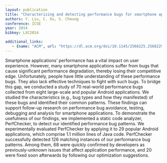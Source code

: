```yaml
---
layout: publication
title: "Characterizing and detecting performance bugs for smartphone applications"
authors: Y. Liu, C. Xu, S. Cheung
conference: ICSE
year: 2014
bibkey: LXC2014

additional_links:
   - {name: "ACM", url: "https://dl.acm.org/doi/10.1145/2568225.2568229"}
---
```

Smartphone applications’ performance has a vital impact on user experience. However, many smartphone applications suffer from bugs that cause significant performance degradation, thereby losing their competitive edge. Unfortunately, people have little understanding of these performance bugs. They also lack effective techniques to fight with such bugs. To bridge this gap, we conducted a study of 70 real-world performance bugs collected from eight large-scale and popular Android applications. We studied the characteristics (e.g., bug types and how they manifested) of these bugs and identified their common patterns. These findings can support follow-up research on performance bug avoidance, testing, debugging and analysis for smartphone applications. To demonstrate the usefulness of our findings, we implemented a static code analyzer, PerfChecker, to detect our identified performance bug patterns. We experimentally evaluated PerfChecker by applying it to 29 popular Android applications, which comprise 1.1 million lines of Java code. PerfChecker successfully detected 126 matching instances of our performance bug patterns. Among them, 68 were quickly confirmed by developers as previously-unknown issues that affect application performance, and 20 were fixed soon afterwards by following our optimization suggestions.

